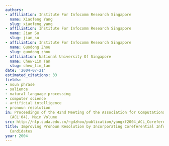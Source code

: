 ```yaml
---
authors:
- affiliation: Institute For Infocomm Research Singapore
  name: Xiaofeng Yang
  slug: xiaofeng_yang
- affiliation: Institute For Infocomm Research Singapore
  name: Jian Su
  slug: jian_su
- affiliation: Institute For Infocomm Research Singapore
  name: Guodong Zhou
  slug: guodong_zhou
- affiliation: National University Of Singapore
  name: Chew-Lim Tan
  slug: chew_lim_tan
date: '2004-07-21'
estimated_citations: 33
fields:
- noun phrase
- salience
- natural language processing
- computer science
- artificial intelligence
- pronoun resolution
in: Proceedings of the 42nd Meeting of the Association for Computational Linguistics
  (ACL'04), Main Volume
src: http://nlp.suda.edu.cn/~gdzhou/publication/yangxf2004_ACL_CoreferenceResolution.pdf
title: Improving Pronoun Resolution by Incorporating Coreferential Information of
  Candidates
year: 2004
---
```

